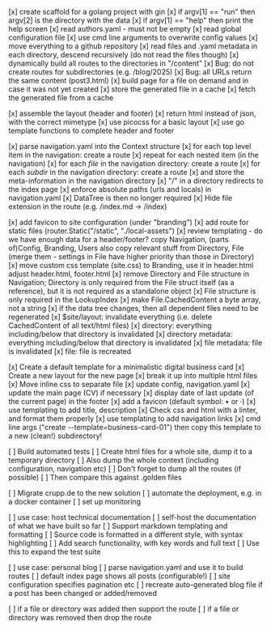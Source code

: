 [x] create scaffold for a golang project with gin
[x] if argv[1] == "run" then argv[2] is the directory with the data
[x] if argv[1] == "help" then print the help screen
[x] read authors.yaml - must not be empty
[x] read global configuration file
[x] use cmd line arguments to overwrite config values
[x] move everything to a github repository
[x] read files and .yaml metadata in each directory, descend recursively
    (do not read the files though)
[x] dynamically build all routes to the directories in "/content"
[x] Bug: do not create routes for subdirectories (e.g. /blog/2025)
[x] Bug: all URLs return the same content (post3.html)
[x] build page for a file on demand and in case it was not yet created
[x] store the generated file in a cache
[x] fetch the generated file from a cache

[x] assemble the layout (header and footer)
[x] return html instead of json, with the correct mimetype
[x] use picocss for a basic layout
[x] use go template functions to complete header and footer

[x] parse navigation.yaml into the Context structure
    [x] for each top level item in the navigation: create a route
    [x] repeat for each nested item (in the navigation)
    [x] for each *file* in the navigation directory: create a route
    [x] for each *subdir* in the navigation directory: create a route
    [x] and store the meta-information in the navigation directory
    [x] "/" in a directory redirects to the index page
    [x] enforce absolute paths (urls and locals) in navigation.yaml
[x] DataTree is then no longer required
[x] Hide file extension in the route (e.g. /index.md -> /index)

[x] add favicon to site configuration (under "branding")
[x] add route for static files (router.Static("/static", "./local-assets")
[x] review templating - do we have enough data for a header/footer?
	copy Navigation, (parts of)Config, Branding, Users
	also copy relevant stuff from Directory, File (merge them - settings in
	File have higher priority than those in Directory)
[x] move custom css template (site.css) to Branding, use it in header.html
	adjust header.html, footer.html
[x] remove Directory and File structure in Navigation; Directory is only
	required from the File struct itself (as a reference), but it is
	not required as a standalone object
[x] File structure is only required in the LookupIndex
[x] make File.CachedContent a byte array, not a string
[x] if the data tree changes, then all dependent files need to be regenerated
	[x] $site/layout: invalidate everything (i.e. delete CachedContent of all
        text/html files)
	[x] directory: everything including/below that directory is
        invalidated
	[x] directory metadata: everything including/below that directory is
        invalidated
	[x] file metadata: file is invalidated
	[x] file: file is recreated

[x] Create a default template for a minimalistic digital business card
    [x] Create a new layout for the new page
    [x] break it up into multiple html files
    [x] Move inline css to separate file
    [x] update config, navigation.yaml
    [x] update the main page (CV) if necessary
    [x] display date of last update (of the current page) in the footer
    [x] add a favicon (default symbol: • or ·)
    [x] use templating to add title, description
    [x] Check css and html with a linter, and format them properly
    [x] use templating to add navigation links
    [x] cmd line args ("create --template=business-card-01") then copy this
        template to a new (clean!) subdirectory!

[ ] Build automated tests
    [ ] Create html files for a whole site, dump it to a temporary directory
    [ ] Also dump the whole context (including configuration, navigation etc)
    [ ] Don't forget to dump all the routes (if possible)
    [ ] Then compare this against .golden files

[ ] Migrate crupp.de to the new solution
	[ ] automate the deployment, e.g. in a docker container
   	[ ] set up monitoring

[ ] use case: host technical documentation
    [ ] self-host the documentation of what we have built so far
    [ ] Support markdown templating and formatting
    [ ] Source code is formatted in a different style, with syntax highlighting
    [ ] Add search functionality, with key words and full text
    [ ] Use this to expand the test suite

[ ] use case: personal blog
    [ ] parse navigation.yaml and use it to build routes
    [ ] default index page shows all posts (configurable!)
    [ ] site configuration specifies pagination etc
    [ ] recreate auto-generated blog file if a post has been changed or
        added/removed

[ ] if a file or directory was added then support the route
[ ] if a file or directory was removed then drop the route
